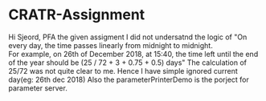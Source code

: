 # CRATR-Assignment
Hi Sjeord,
PFA the given assigment
I did not undersatnd the logic of "On every day, the time passes linearly from midnight to midnight.  
                                   For example, on 26th of December 2018, at 15:40, the time left until the end of the year should be (25 / 72 + 3 + 0.75 + 0.5) days"
                                   The calculation of 25/72 was not quite clear to me. Hence I have simple ignored current day(eg: 26th dec 2018)
                                   Also the parameterPrinterDemo is the porject for parameter server.
